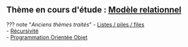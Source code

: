 

## Thème en cours d'étude : [Modèle relationnel](T4_Bases_de_donnees/4.1_Modele_relationnel/cours)  

??? note "*Anciens thèmes traités*"
    - [Listes / piles / files](T1_Structures_de_donnees/1.1_Listes_Piles_Files/cours/)  
    - [Récursivité](T2_Programmation/2.2_Recursivite/cours/)  
    - [Programmation Orientée Objet](T2_Programmation/2.1_Programmation_Orientee_Objet/cours/)  

